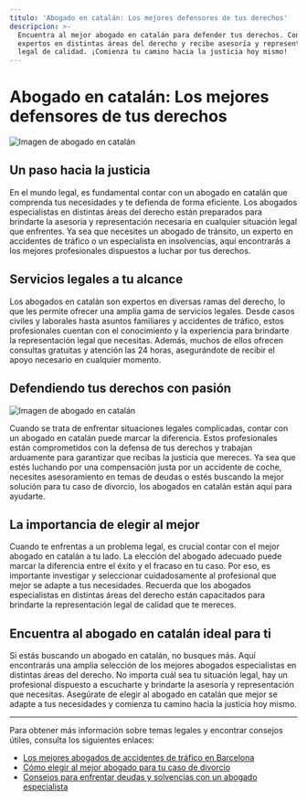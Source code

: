 ```yaml
---
titulo: 'Abogado en catalán: Los mejores defensores de tus derechos'
descripcion: >-
  Encuentra al mejor abogado en catalán para defender tus derechos. Consulta a
  expertos en distintas áreas del derecho y recibe asesoría y representación
  legal de calidad. ¡Comienza tu camino hacia la justicia hoy mismo!
---
```


# Abogado en catalán: Los mejores defensores de tus derechos

![Imagen de abogado en catalán](./img/abogado-en-catalan-1.webp)

## Un paso hacia la justicia

En el mundo legal, es fundamental contar con un abogado en catalán que comprenda tus necesidades y te defienda de forma eficiente. Los abogados especialistas en distintas áreas del derecho están preparados para brindarte la asesoría y representación necesaria en cualquier situación legal que enfrentes. Ya sea que necesites un abogado de tránsito, un experto en accidentes de tráfico o un especialista en insolvencias, aquí encontrarás a los mejores profesionales dispuestos a luchar por tus derechos.

## Servicios legales a tu alcance

Los abogados en catalán son expertos en diversas ramas del derecho, lo que les permite ofrecer una amplia gama de servicios legales. Desde casos civiles y laborales hasta asuntos familiares y accidentes de tráfico, estos profesionales cuentan con el conocimiento y la experiencia para brindarte la representación legal que necesitas. Además, muchos de ellos ofrecen consultas gratuitas y atención las 24 horas, asegurándote de recibir el apoyo necesario en cualquier momento.

## Defendiendo tus derechos con pasión

![Imagen de abogado en catalán](./img/abogado-en-catalan-2.webp)

Cuando se trata de enfrentar situaciones legales complicadas, contar con un abogado en catalán puede marcar la diferencia. Estos profesionales están comprometidos con la defensa de tus derechos y trabajan arduamente para garantizar que recibas la justicia que mereces. Ya sea que estés luchando por una compensación justa por un accidente de coche, necesites asesoramiento en temas de deudas o estés buscando la mejor solución para tu caso de divorcio, los abogados en catalán están aquí para ayudarte.

## La importancia de elegir al mejor

Cuando te enfrentas a un problema legal, es crucial contar con el mejor abogado en catalán a tu lado. La elección del abogado adecuado puede marcar la diferencia entre el éxito y el fracaso en tu caso. Por eso, es importante investigar y seleccionar cuidadosamente al profesional que mejor se adapte a tus necesidades. Recuerda que los abogados especialistas en distintas áreas del derecho están capacitados para brindarte la representación legal de calidad que te mereces.

## Encuentra al abogado en catalán ideal para ti

Si estás buscando un abogado en catalán, no busques más. Aquí encontrarás una amplia selección de los mejores abogados especialistas en distintas áreas del derecho. No importa cuál sea tu situación legal, hay un profesional dispuesto a escucharte y brindarte la asesoría y representación que necesitas. Asegúrate de elegir al abogado en catalán que mejor se adapte a tus necesidades y comienza tu camino hacia la justicia hoy mismo.

---

Para obtener más información sobre temas legales y encontrar consejos útiles, consulta los siguientes enlaces:

- [Los mejores abogados de accidentes de tráfico en Barcelona](abogados-especialistas-en-accidentes-de-trafico)
- [Cómo elegir al mejor abogado para tu caso de divorcio](abogado-familiar)
- [Consejos para enfrentar deudas y solvencias con un abogado especialista](abogado-especialista-en-insolvencias)
